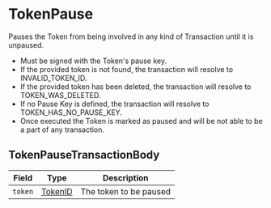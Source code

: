 # TokenPause

Pauses the Token from being involved in any kind of Transaction until it is unpaused.

* Must be signed with the Token's pause key.
* If the provided token is not found, the transaction will resolve to INVALID\_TOKEN\_ID.
* If the provided token has been deleted, the transaction will resolve to TOKEN\_WAS\_DELETED.
* If no Pause Key is defined, the transaction will resolve to TOKEN\_HAS\_NO\_PAUSE\_KEY.
* Once executed the Token is marked as paused and will be not able to be a part of any transaction.

## TokenPauseTransactionBody

| Field   | Type                                   | Description            |
| ------- | -------------------------------------- | ---------------------- |
| `token` | [TokenID](../miscellaneous/tokenid.md) | The token to be paused |
